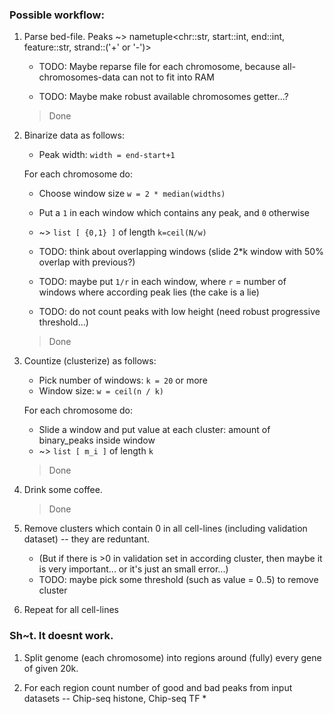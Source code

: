 ### Possible workflow:

1. Parse bed-file.
	Peaks ~> nametuple\<chr::str, start::int, end::int, feature::str, strand::('+' or '-')\>

	* TODO: Maybe reparse file for each chromosome, because all-chromosomes-data can not to fit into RAM

	* TODO: Maybe make robust available chromosomes getter...?

	> Done

2. Binarize data as follows:

	* Peak width: `width = end-start+1`

	For each chromosome do:

	* Choose window size `w = 2 * median(widths)`
	* Put a `1` in each window which contains any peak, and `0` otherwise
	* ~> `list [ {0,1} ]` of length `k=ceil(N/w)`

	* TODO: think about overlapping windows (slide 2*k window with 50% overlap with previous?)

	* TODO: maybe put `1/r` in each window, where `r` = number of windows where according peak lies (the cake is a lie)

	* TODO: do not count peaks with low height (need robust progressive threshold...)

	> Done

3. Countize (clusterize) as follows:
	* Pick number of windows: `k = 20` or more
	* Window size: `w = ceil(n / k)`

	For each chromosome do:

	* Slide a window and put value at each cluster: amount of binary_peaks inside window
	* ~> `list [ m_i ]` of length `k`

	> Done

4. Drink some coffee.

	> Done

5. Remove clusters which contain 0 in all cell-lines (including validation dataset) -- they are reduntant.
	* (But if there is >0 in validation set in according cluster, then maybe it is very important... or it's just an small error...)
	* TODO: maybe pick some threshold (such as value = 0..5) to remove cluster

6. Repeat for all cell-lines


### Sh~t. It doesnt work.

1. Split genome (each chromosome) into regions around (fully) every gene of given 20k.

2. For each region count number of good and bad peaks from input datasets -- Chip-seq histone, Chip-seq TF
	*
